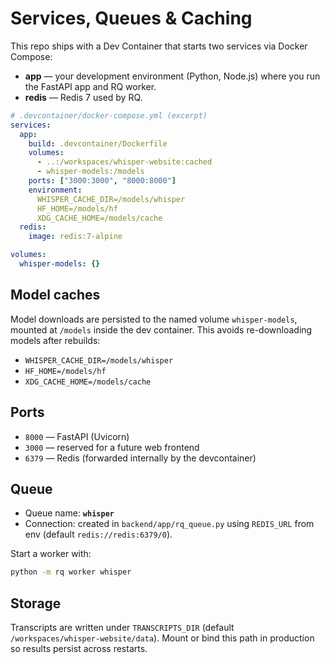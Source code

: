 # Services, Queues & Caching

This repo ships with a Dev Container that starts two services via Docker Compose:

- **app** — your development environment (Python, Node.js) where you run the FastAPI app and RQ worker.
- **redis** — Redis 7 used by RQ.

```yaml
# .devcontainer/docker-compose.yml (excerpt)
services:
  app:
    build: .devcontainer/Dockerfile
    volumes:
      - ..:/workspaces/whisper-website:cached
      - whisper-models:/models
    ports: ["3000:3000", "8000:8000"]
    environment:
      WHISPER_CACHE_DIR=/models/whisper
      HF_HOME=/models/hf
      XDG_CACHE_HOME=/models/cache
  redis:
    image: redis:7-alpine

volumes:
  whisper-models: {}
```

## Model caches

Model downloads are persisted to the named volume `whisper-models`, mounted at `/models` inside the dev container. This avoids re-downloading models after rebuilds:

- `WHISPER_CACHE_DIR=/models/whisper`
- `HF_HOME=/models/hf`
- `XDG_CACHE_HOME=/models/cache`

## Ports

- `8000` — FastAPI (Uvicorn)  
- `3000` — reserved for a future web frontend  
- `6379` — Redis (forwarded internally by the devcontainer)

## Queue

- Queue name: **`whisper`**  
- Connection: created in `backend/app/rq_queue.py` using `REDIS_URL` from env (default `redis://redis:6379/0`).

Start a worker with:

```bash
python -m rq worker whisper
```

## Storage

Transcripts are written under `TRANSCRIPTS_DIR` (default `/workspaces/whisper-website/data`). Mount or bind this path in production so results persist across restarts.
